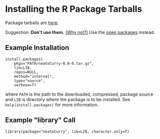 # Installing the R Package Tarballs

Package tarballs are
[here](https://github.com/dmparrishphd/neatOveRse/tree/master/Files/1/0).

Suggestion: **Don't use them.**
[(Why not?)](https://github.com/dmparrishphd/tRivia/blob/master/Files/3/0/protopackages.md)
Use the
[open packages](https://github.com/dmparrishphd/neatOveRse/blob/master/Files/2/0/INSTALL.OPEN.md)
instead.

## Example Installation

    install.packages(
        pkgs="PATH/neatoCurry-0.0-0.tar.gz",
        lib=LIB,
        repos=NULL,
        method="internal",
        type="source",
        verbose=T)

where `PATH` is the path to the downloaded, compressed, package source and `LIB` is directory where the package is to be installed. See `help(install.packages)` for more information.

## Example "library" Call

    library(package="neatoCurry", lib=LIB, character.only=T)
    
